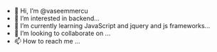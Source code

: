 - 👋 Hi, I’m @vaseemmercu
- 👀 I’m interested in  backend... 
- 🌱 I’m currently learning JavaScript and jquery and js frameworks...
- 💞️ I’m looking to collaborate on ...
- 📫 How to reach me ...

<!---
vaseemmercu/vaseemmercu is a ✨ special ✨ repository because its `README.md` (this file) appears on your GitHub profile.
You can click the Preview link to take a look at your changes.
--->
